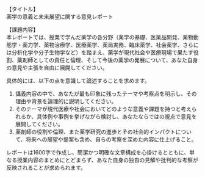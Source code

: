 【タイトル】  
薬学の意義と未来展望に関する意見レポート

【課題内容】  
本レポートでは、授業で学んだ薬学の各分野（薬学の基礎、医薬品開発、薬物動態学・薬力学、薬物治療学、医療薬学、薬局実務、臨床薬学、社会薬学、さらには分析化学や分子生物学など）を踏まえ、薬学が現代社会や医療現場で果たす役割、薬剤師としての責任と倫理、そして今後の薬学の発展について、あなた自身の意見や主張を自由に展開してください。  

具体的には、以下の点を意識して論述することを求めます。  
1. 講義内容の中で、あなたが最も印象に残ったテーマや考察点を明示し、その理由や背景を論理的に説明してください。  
2. そのテーマが現代医療や社会においてどのような意義や課題を持つと考えられるか、具体例や事例を挙げながら検討し、あなたならではの視点で意見を展開してください。  
3. 薬剤師の役割や倫理、また薬学研究の進歩とその社会的インパクトについて、将来への展望や提案も含め、自らの考察を深めた内容に仕上げること。  

レポートは1600字で作成し、簡潔かつ明確な文章構成を心掛けるとともに、単なる授業内容のまとめにとどまらず、あなた自身の独自の見解や批判的な考察が反映されることが求められます。